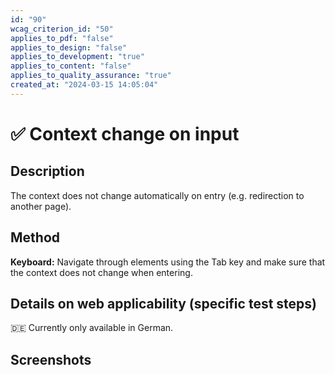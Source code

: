 ```yaml
---
id: "90"
wcag_criterion_id: "50"
applies_to_pdf: "false"
applies_to_design: "false"
applies_to_development: "true"
applies_to_content: "false"
applies_to_quality_assurance: "true"
created_at: "2024-03-15 14:05:04"
---
```


# ✅ Context change on input

## Description

The context does not change automatically on entry (e.g. redirection to another page).

## Method

**Keyboard:** Navigate through elements using the Tab key and make sure that the context does not change when entering.

## Details on web applicability (specific test steps)

🇩🇪 Currently only available in German.

## Screenshots

